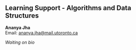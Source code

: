 ## Learning Support - Algorithms and Data Structures

**Ananya Jha**  
Email: ananya.jha@mail.utoronto.ca  

*Waiting on bio*